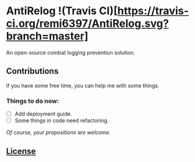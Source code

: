# AntiRelog !(Travis CI)[https://travis-ci.org/remi6397/AntiRelog.svg?branch=master]

An open-source combat logging prevention solution.

## Contributions

If you have some free time, you can help me with some things.

### Things to do now:

- [ ] Add deployment guide.
- [ ] Some things in code need refactoring.

*Of course, your propositions are welcome.*

## [License](LICENSE.md)
